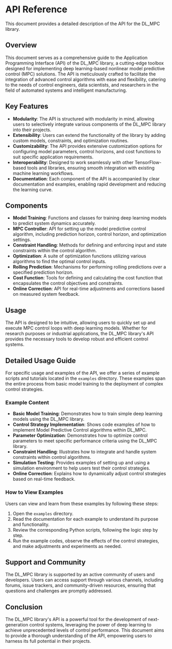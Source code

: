 # API Reference

This document provides a detailed description of the API for the DL_MPC library.

## Overview
This document serves as a comprehensive guide to the Application Programming Interface (API) of the DL_MPC library, a cutting-edge toolbox designed for implementing deep learning-based nonlinear model predictive control (MPC) solutions. The API is meticulously crafted to facilitate the integration of advanced control algorithms with ease and flexibility, catering to the needs of control engineers, data scientists, and researchers in the field of automated systems and intelligent manufacturing.

## Key Features
- **Modularity**: The API is structured with modularity in mind, allowing users to selectively integrate various components of the DL_MPC library into their projects.
- **Extensibility**: Users can extend the functionality of the library by adding custom models, constraints, and optimization routines.
- **Customizability**: The API provides extensive customization options for configuring model parameters, control horizons, and cost functions to suit specific application requirements.
- **Interoperability**: Designed to work seamlessly with other TensorFlow-based tools and libraries, ensuring smooth integration with existing machine learning workflows.
- **Documentation**: Each component of the API is accompanied by clear documentation and examples, enabling rapid development and reducing the learning curve.

## Components
- **Model Training**: Functions and classes for training deep learning models to predict system dynamics accurately.
- **MPC Controller**: API for setting up the model predictive control algorithm, including prediction horizon, control horizon, and optimization settings.
- **Constraint Handling**: Methods for defining and enforcing input and state constraints within the control algorithm.
- **Optimization**: A suite of optimization functions utilizing various algorithms to find the optimal control inputs.
- **Rolling Prediction**: Mechanisms for performing rolling predictions over a specified prediction horizon.
- **Cost Function**: Tools for defining and calculating the cost function that encapsulates the control objectives and constraints.
- **Online Correction**: API for real-time adjustments and corrections based on measured system feedback.

## Usage

The API is designed to be intuitive, allowing users to quickly set up and execute MPC control loops with deep learning models. Whether for research purposes or industrial applications, the DL_MPC library's API provides the necessary tools to develop robust and efficient control systems.

## Detailed Usage Guide

For specific usage and examples of the API, we offer a series of example scripts and tutorials located in the `examples` directory. These examples span the entire process from basic model training to the deployment of complex control strategies.

### Example Content

- **Basic Model Training**: Demonstrates how to train simple deep learning models using the DL_MPC library.
- **Control Strategy Implementation**: Shows code examples of how to implement Model Predictive Control algorithms within DL_MPC.
- **Parameter Optimization**: Demonstrates how to optimize control parameters to meet specific performance criteria using the DL_MPC library.
- **Constraint Handling**: Illustrates how to integrate and handle system constraints within control algorithms.
- **Simulation Testing**: Provides examples of setting up and using a simulation environment to help users test their control strategies.
- **Online Correction**: Explains how to dynamically adjust control strategies based on real-time feedback.

### How to View Examples

Users can view and learn from these examples by following these steps:

1. Open the `examples` directory.
2. Read the documentation for each example to understand its purpose and functionality.
3. Review the corresponding Python scripts, following the logic step by step.
4. Run the example codes, observe the effects of the control strategies, and make adjustments and experiments as needed.

## Support and Community
The DL_MPC library is supported by an active community of users and developers. Users can access support through various channels, including forums, issue trackers, and community-driven resources, ensuring that questions and challenges are promptly addressed.

## Conclusion
The DL_MPC library's API is a powerful tool for the development of next-generation control systems, leveraging the power of deep learning to achieve unprecedented levels of control performance. This document aims to provide a thorough understanding of the API, empowering users to harness its full potential in their projects.


